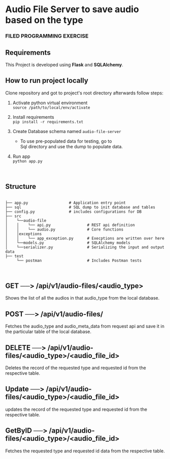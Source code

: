 # Audio File Server to save audio based on the type 
### FILED PROGRAMMING EXERCISE

## Requirements

This Project is developed using **Flask** and **SQLAlchemy**.
<br />

## How to run project locally

Clone repository and got to project's root directory afterwards follow steps:

1. Activate python virtual environment <br />
`source /path/to/local/env/activate`


2. Install requirements <br />
`pip install -r requirements.txt`
   

3. Create Database schema named `audio-file-server` <br />
   
   -    To use pre-populated data for testing, go to   
        Sql directory and use the dump to populate data.
        
   
4. Run app <br />
`python app.py`
   
<br />

## Structure

```

├── app.py                  # Application entry point
├── sql                     # SQL dump to init database and tables
├── config.py               # includes configurations for DB                                        
├── src
│    └──audio-file
│    │    └── api.py                # REST api definition
│    │    └── audio.py              # Core functions
│    │exceptions
│    │    └── app_exception.py      # Execptions are written over here
│    └──models.py                   # SQLAlchemy models
│    └──serializer.py               # Serializing the input and output data
├── test
     └── postman                    # Includes Postman tests
```
<br />

## GET ──>  /api/v1/audio-files/<audio_type>

Shows the list of all the audios in that audio_type from the local database.

## POST ──> /api/v1/audio-files/

Fetches the audio_type and audio_meta_data from request api and save it in the particular table of the local database.

## DELETE ──> /api/v1/audio-files/<audio_type>/<audio_file_id>

Deletes the record of the requested type and requested id from the respective table.  

## Update ──> /api/v1/audio-files/<audio_type>/<audio_file_id>

updates the record of the requested type and requested id from the respective table.

## GetByID ──> /api/v1/audio-files/<audio_type>/<audio_file_id>

Fetches the requested type and requested id data from the respective table.
